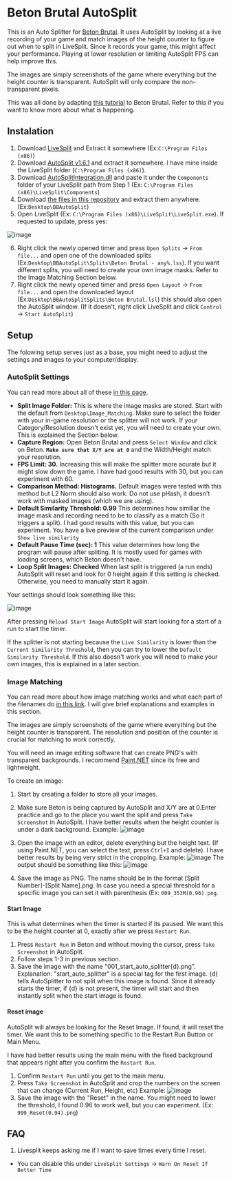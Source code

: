 # Beton Brutal AutoSplit

This is an Auto Splitter for [Beton Brutal](https://store.steampowered.com/app/2330500/BETON_BRUTAL/). It uses AutoSplit by looking at a live recording of your game and match images of the height counter to figure out when to split in LiveSplit.
Since it records your game, this might affect your performance. Playing at lower resolution or limiting AutoSplit FPS can help improve this.

The images are simply screenshots of the game where everything but the height counter is transparent. AutoSplit will only compare the non-transparent pixels.

This was all done by adapting [this tutorial](https://www.speedrun.com/ptle/guide/lnrso) to Beton Brutal. Refer to this if you want to know more about what is happening.

## Instalation
1. Download [LiveSplit](https://livesplit.org/downloads/) and Extract it somewhere (Ex:`C:\Program Files (x86)`)
2. Download [AutoSplit v1.6.1](https://github.com/Toufool/AutoSplit/releases/tag/v1.6.1) and extract it somewhere. I have mine inside the LiveSplit folder (`C:\Program Files (x86)`).
3. Download [AutoSplitIntegration.dll](https://github.com/Toufool/LiveSplit.AutoSplitIntegration/blob/main/update/Components/LiveSplit.AutoSplitIntegration.dll?raw=true) and paste it under the `Components` folder of your LiveSplit path from Step 1 (Ex: `C:\Program Files (x86)\LiveSplit\Components`)
4. Download [the files in this repository](https://github.com/CubeSkyy/BBAutoSplit/releases) and extract them anywhere. (Ex:`Desktop\BBAutoSplit`)
5. Open LiveSplit (Ex: `C:\Program Files (x86)\LiveSplit\LiveSplit.exe`). If requested to update, press yes:

![image](https://user-images.githubusercontent.com/16226383/233750323-6d52137f-8d18-4c35-ba2b-5ca313bec56e.png)

6. Right click the newly opened timer and press `Open Splits` -> `From file...` and open one of the downloaded splits (Ex:`Desktop\BBAutoSplit\Splits\Beton Brutal - any%.lss`). If you want different splits, you will need to create your own image masks. Refer to the Image Matching Section below.
6. Right click the newly opened timer and press `Open Layout` -> `From file...` and open the downloaded layout (Ex:`Desktop\BBAutoSplitSplits\Beton Brutal.lsl`) this should also open the AutoSplit window. (If it doesn't, right click LiveSplit and click `Control` -> `Start AutoSplit`)

## Setup
The folowing setup serves just as a base, you might need to adjust the settings and images to your computer/display.

### AutoSplit Settings

You can read more about all of these [in this page](https://github.com/Toufool/AutoSplit#split-image-folder).
- **Split Image Folder:** This is where the image masks are stored. Start with the default from `Desktop\Image_Matching`. Make sure to select the folder with your in-game resolution or the splitter will not work. If your Category/Resolution doesn't exist yet, you will need to create your own. This is explained the Section below.
- **Capture Region:** Open Beton Brutal and press `Select Window` and click on Beton. **`Make sure that X/Y are at 0`** and the Width/Height match your resolution.
- **FPS Limit: 30.** Increasing this will make the splitter more acurate but it might slow down the game. I have had good results with 30, but you can experiment with 60.
- **Comparison Method: Histograms.** Default images were tested with this method but L2 Norm should also work. Do not use pHash, it doesn't work with masked images (which we are using).
- **Default Similarity Threshold: 0.99** This determines how similiar the image mask and recording need to be to classify as a match (So it triggers a split). I had good results with this value, but you can experiment. You have a live preview of the current comparison under `Show live similarity`
- **Default Pause Time (sec): 1** This value determines how long the program will pause after spliting. It is mostly used for games with loading screens, which Beton doesn't have.
- **Loop Split Images: Checked** When last split is triggered (a run ends) AutoSplit will reset and look for 0 height again if this setting is checked. Otherwise, you need to manually start it again.

Your settings should look something like this:

![image](https://user-images.githubusercontent.com/16226383/233752679-863008e6-20bb-468a-851a-a4a66eb3e918.png)

After pressing `Reload Start Image` AutoSplit will start looking for a start of a run to start the timer. 

If the splitter is not starting because the `Live Similarity` is lower than the `Current Similarity Threshold`, then you can try to lower the `Default Similarity Threshold`. If this also doesn't work you will need to make your own images, this is explained in a later section.

### Image Matching

You can read more about how image matching works and what each part of the filenames do [in this link](https://github.com/Toufool/AutoSplit#custom-split-image-settings). I will give brief explanations and examples in this section.

The images are simply screenshots of the game where everything but the height counter is transparent. The resolution and position of the counter is crucial for matching to work correctly.

You will need an image editing software that can create PNG's with transparent backgrounds. I recommend [Paint.NET](https://www.getpaint.net/) since its free and lightweight.


To create an image:

1. Start by creating a folder to store all your images.
2. Make sure Beton is being captured by AutoSplit and X/Y are at 0.Enter practice and go to the place you want the split and press `Take Screenshot` in AutoSplit. I have better results when the height counter is under a dark background.
Example:
![image](https://user-images.githubusercontent.com/16226383/233753780-9c8dbc5a-54b0-473a-b840-ad1d70ab26c6.png)

2. Open the image with an editor, delete everything but the height text. (If using Paint.NET, you can select the text, press `Ctrl+I` and delete). I have better results by being very strict in the cropping.
Example:
![image](https://user-images.githubusercontent.com/16226383/233753909-00618c1c-8ce0-4fff-89dd-e176de9cad17.png)
The output should be something like this:
![image](https://user-images.githubusercontent.com/16226383/233753917-bf994f54-10c6-4963-885b-9d9003bbc449.png)

3. Save the image as PNG. The name should be in the format [Split Number]-[Split Name].png. In case you need a special threshold for a specific image you can set it with parenthesis (Ex: `009_353M(0.96).png`.

#### Start Image

This is what determines when the timer is started if its paused. We want this to be the height counter at 0, exactly after we press `Restart Run`.

1. Press `Restart Run` in Beton and without moving the cursor, press `Take Screenshot` in AutoSplit. 
2. Follow steps 1-3 in previous section.
3. Save the image with the name "001_start_auto_splitter{d}.png". Explanation: "start_auto_splitter" is a special tag for the first image. {d} tells AutoSplitter to not split when this image is found. Since it already starts the timer, if {d} is not present, the timer will start and then instantly split when the start image is found.

#### Reset image

AutoSplit will always be looking for the Reset Image. If found, it will reset the timer. We want this to be something specific to the Restart Run Button or Main Menu.

I have had better results using the main menu with the fixed background that appears right after you confirm the `Restart Run`.
1. Confirm `Restart Run` until you get to the main menu.
2. Press `Take Screenshot` in AutoSplit and crop the numbers on the screen that can change (Current Run, Height, etc)
Example:
![image](https://user-images.githubusercontent.com/16226383/233755457-e4d27dd0-a636-4f50-81e5-da85d77942c5.png)
3. Save the image with the "Reset" in the name. You might need to lower the threshold, I found 0.96 to work well, but you can experiment. (Ex: `999_Reset(0.94).png`)


## FAQ

1. Livesplit keeps asking me if I want to save times every time I reset.

- You can disable this under `LiveSplit Settings` -> `Warn On Reset If Better Time`


